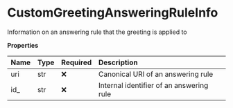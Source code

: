 # CustomGreetingAnsweringRuleInfo

Information on an answering rule that the greeting is applied to

**Properties**

| Name | Type | Required | Description                              |
| :--- | :--- | :------- | :--------------------------------------- |
| uri  | str  | ❌       | Canonical URI of an answering rule       |
| id\_ | str  | ❌       | Internal identifier of an answering rule |

<!-- This file was generated by liblab | https://liblab.com/ -->
